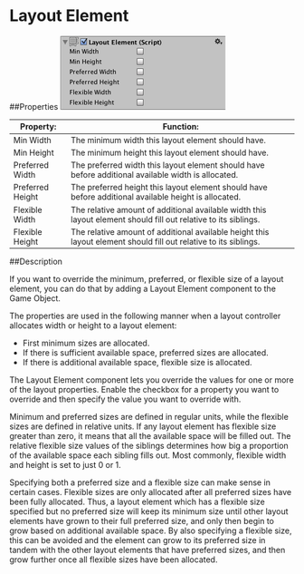 # Layout Element

##Properties
![](Main/UI_LayoutElementInspector.png)

| Property:	 | Function: |
| -- | -- |
| Min Width	 | The minimum width this layout element should have. |
| Min Height	 | The minimum height this layout element should have. |
| Preferred Width	 | The preferred width this layout element should have before additional available width is allocated. |
| Preferred Height	 | The preferred height this layout element should have before additional available height is allocated. |
| Flexible Width	 | The relative amount of additional available width this layout element should fill out relative to its siblings. |
| Flexible Height	 | The relative amount of additional available height this layout element should fill out relative to its siblings. |
##Description

If you want to override the minimum, preferred, or flexible size of a layout element, you can do that by adding a Layout Element component to the Game Object.

The properties are used in the following manner when a layout controller allocates width or height to a layout element:

* First minimum sizes are allocated.
* If there is sufficient available space, preferred sizes are allocated.
* If there is additional available space, flexible size is allocated.

The Layout Element component lets you override the values for one or more of the layout properties. Enable the checkbox for a property you want to override and then specify the value you want to override with.

Minimum and preferred sizes are defined in regular units, while the flexible sizes are defined in relative units. If any layout element has flexible size greater than zero, it means that all the available space will be filled out. The relative flexible size values of the siblings determines how big a proportion of the available space each sibling fills out. Most commonly, flexible width and height is set to just 0 or 1.

Specifying both a preferred size and a flexible size can make sense in certain cases. Flexible sizes are only allocated after all preferred sizes have been fully allocated. Thus, a layout element which has a flexible size specified but no preferred size will keep its minimum size until other layout elements have grown to their full preferred size, and only then begin to grow based on additional available space. By also specifying a flexible size, this can be avoided and the element can grow to its preferred size in tandem with the other layout elements that have preferred sizes, and then grow further once all flexible sizes have been allocated.